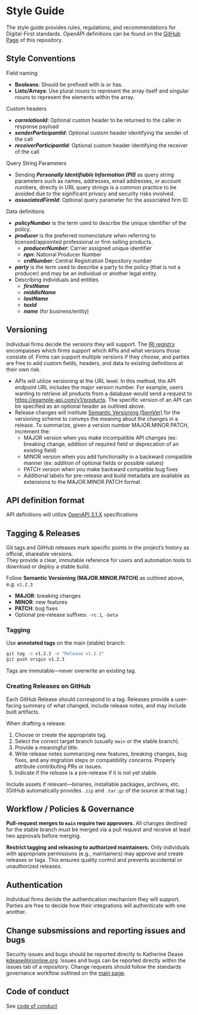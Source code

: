 # Style Guide

The style guide provides rules, regulations, and recommendations for Digital-First standards. OpenAPI definitions can be found on the [GitHub Page](https://insured-retirement-institute.github.io/Style-Guide/) of this repository.

## Style Conventions

Field naming
- **Booleans**: Should be prefixed with is or has.
- **Lists/Arrays**: Use plural nouns to represent the array itself and singular nouns to represent the elements within the array.

Custom headers
- **_correlationId_**: Optional custom header to be returned to the caller in response payload
- **_senderParticipantId_**: Optional custom header identifying the sender of the call
- **_receiverParticipantId_**: Optional custom header identifying the receiver of the call

Query String Parameters
- Sending **_Personally Identifiable Information (PII)_** as query string parameters such as names, addresses, email addresses, or account numbers, directly in URL query strings is a common practice to be avoided due to the significant privacy and security risks involved. 
- **_associatedFirmId_**: Optional query parameter for the associated firm ID

Data definitions
- **_policyNumber_** is the term used to describe the unique identifier of the policy.
- **_producer_** is the preferred nomenclature when referring to licensed/appointed professional or firm selling products.
  - **_producerNumber_**: Carrier assigned unique identifier
  - **_npn_**: National Producer Number
  - **_crdNumber_**: Central Registration Depository number
- **_party_** is the term used to describe a party to the policy (that is not a producer) and may be an individual or another legal entity.
- Describing individuals and entities
  - **_firstName_**
  - **_middleName_**
  - **_lastName_**
  - **_taxId_**
  - **_name_** (for business/entity)

## Versioning

Individual firms decide the versions they will support.
The [IRI registry](https://www.irionline.org/operations-and-technology/article/digital-first-for-annuities-dashboard/) encompasses which firms support which APIs and what versions those consiste of. Firms can support multiple versions if they choose, and parties are free to add custom fields, headers, and data to existing definitions at their own risk.

- APIs will utilize versioning at the URL level. In this method, the API endpoint URL includes the major version number. For example, users wanting to retrieve all products from a database would send a request to https://example-api.com/v1/products. The specific version of an API can be specified as an optional header as outlined above.
- Release changes will institute [Semantic Versioning (SemVer)](https://semver.org/) for the versioning scheme to conveys the meaning about the changes in a release. To summarize, given a version number MAJOR.MINOR.PATCH, increment the:
  - MAJOR version when you make incompatible API changes (ex: breaking change, addition of required field or deprecation of an existing field)
  - MINOR version when you add functionality in a backward compatible manner (ex: addition of optional fields or possible values)
  - PATCH version when you make backward compatible bug fixes
  - Additional labels for pre-release and build metadata are available as extensions to the MAJOR.MINOR.PATCH format.
 
## API definition format

API definitions will utilize [OpenAPI 3.1.X](https://swagger.io/specification/) specifications

## Tagging & Releases

Git tags and GitHub releases mark specific points in the project’s history as official, shareable versions.  
They provide a clear, immutable reference for users and automation tools to download or deploy a stable build.

Follow **Semantic Versioning (MAJOR.MINOR.PATCH)** as outlined above, e.g. `v1.2.3`  
- **MAJOR**: breaking changes  
- **MINOR**: new features  
- **PATCH**: bug fixes  
- Optional pre-release suffixes: `-rc.1`, `-beta`

### Tagging
Use **annotated tags** on the main (stable) branch:
```bash
git tag -a v1.2.3 -m "Release v1.2.3"
git push origin v1.2.3
```
Tags are immutable—never overwrite an existing tag.

### Creating Releases on GitHub
Each GitHub Release should correspond to a tag. Releases provide a user-facing summary of what changed, include release notes, and may include built artifacts.

When drafting a release:
1. Choose or create the appropriate tag.
2. Select the correct target branch (usually `main` or the stable branch).
3. Provide a meaningful title.
4. Write release notes summarizing new features, breaking changes, bug fixes, and any migration steps or compatibility concerns. Properly attribute contributing PRs or issues.
5. Indicate if the release is a pre-release if it is not yet stable.

Include assets if relevant—binaries, installable packages, archives, etc. (GitHub automatically provides `.zip` and `.tar.gz` of the source at that tag.)

## Workflow / Policies & Governance

**Pull-request merges to `main` require two approvers.** All changes destined for the stable branch must be merged via a pull request and receive at least two approvals before merging.

**Restrict tagging and releasing to authorized maintainers.** Only individuals with appropriate permissions (e.g., maintainers) may approve and create releases or tags. This ensures quality control and prevents accidental or unauthorized releases.

## Authentication

Individual firms decide the authentication mechanism they will support. Parties are free to decide how their integrations will authenticate with one another.

## Change subsmissions and reporting issues and bugs

Security issues and bugs should be reported directly to Katherine Dease kdease@irionline.org. Issues and bugs can be reported directly within the issues tab of a repository. Change requests should follow the standards governance workflow outlined on the [main page](https://github.com/Insured-Retirement-Institute).

## Code of conduct

See [code of conduct](https://github.com/Insured-Retirement-Institute/Style-Guide/blob/main/CODE_OF_CONDUCT.md)
